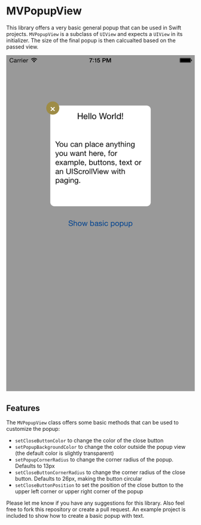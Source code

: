 # MVPopupView

This library offers a very basic general popup that can be used in Swift projects. `MVPopupView` is a subclass of `UIView` and expects a `UIView` in its initializer. The size of the final popup is then calcualted based on the passed view.

![Alt text](/demo.png?raw=true "MVPopupView")

## Features

The `MVPopupView` class offers some basic methods that can be used to customize the popup:
* `setCloseButtonColor` to change the color of the close button
* `setPopupBackgroundColor` to change the color outside the popup view (the default color is slightly transparent)
* `setPopupCornerRadius` to change the corner radius of the popup. Defaults to 13px
* `setCloseButtonCornerRadius` to change the corner radius of the close button. Defaults to 26px, making the button circular
* `setCloseButtonPosition` to set the position of the close button to the upper left corner or upper right corner of the popup

Please let me know if you have any suggestions for this library. Also feel free to fork this repository or create a pull request. An example project is included to show how to create a basic popup with text.
